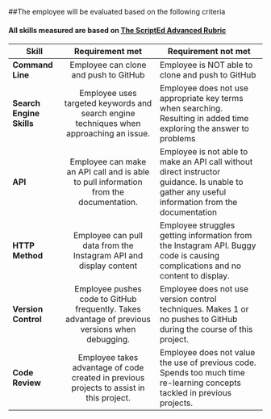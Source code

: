 ##The employee will be evaluated based on the following criteria
#### All skills measured are based on [The ScriptEd Advanced Rubric](https://docs.google.com/spreadsheets/d/1734O8FGmEj5K-OOxvWkcFEQ6AQNlyOoAL97RJfLpCnk/edit?usp=sharing)

| Skill | Requirement met | Requirement not met | 
|-------|:-------:|------ |
| **Command Line** | Employee can clone and push to GitHub | Employee is NOT able to clone and push to GitHub |
| **Search Engine Skills** | Employee uses targeted keywords and search engine techniques when approaching an issue.| Employee does not use appropriate key terms when searching. Resulting in added time exploring the answer to problems|
| **API** | Employee can make an API call and is able to pull information from the documentation. | Employee is not able to make an API call without direct instructor guidance. Is unable to gather any useful information from the documentation|
| **HTTP Method** | Employee can pull data from the Instagram API and display content  | Employee struggles getting information from the Instagram API. Buggy code is causing complications and no content to display.|
| **Version Control** | Employee pushes code to GitHub frequently. Takes advantage of previous versions when debugging. | Employee does not use version control techniques. Makes 1 or no pushes to GitHub during the course of this project. | 
| **Code Review** | Employee takes advantage of code created in previous projects to assist in this project. | Employee does not value the use of previous code. Spends too much time re-learning concepts tackled in previous projects. | 

